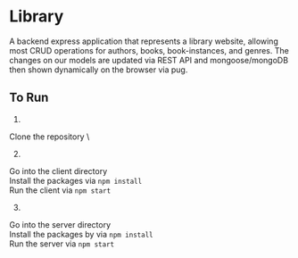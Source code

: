# Library

A backend express application that represents a library website, allowing most CRUD operations for authors, books, book-instances, and genres. The changes on our models are updated via REST API and mongoose/mongoDB then shown dynamically on the browser via pug.

## To Run

1)
Clone the repository \

2)
Go into the client directory \
Install the packages via `npm install` \
Run the client via `npm start`

3)
Go into the server directory \
Install the packages by via `npm install` \
Run the server via `npm start`

